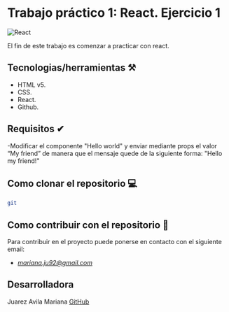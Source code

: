 # Trabajo práctico 1: React. Ejercicio 1
![React](https://www.patterns.dev/img/reactjs/react-logo@3x.svg)

El fin de este trabajo es comenzar a practicar con react. 

## Tecnologias/herramientas ⚒

- HTML v5.
- CSS.
- React.
- Github.

## Requisitos ✔

-Modificar el componente "Hello world" y enviar mediante props el valor “My friend” de manera que el mensaje quede de la siguiente forma:
"Hello my friend!"


## Como clonar el repositorio 💻

 ```bash 
git 
```
## Como contribuir con el repositorio 🤝
Para contribuir en el proyecto puede ponerse en contacto con el siguiente email: 
- *mariana.ju92@gmail.com*



## Desarrolladora

Juarez Avila Mariana [GitHub](https://github.com/mariju92)